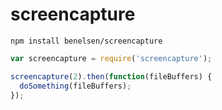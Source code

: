 screencapture
=============

`npm install benelsen/screencapture`

```javascript
var screencapture = require('screencapture');

screencapture(2).then(function(fileBuffers) {
  doSomething(fileBuffers);
});
```
